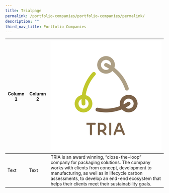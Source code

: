 ```yaml
---
title: Trialpage
permalink: /portfolio-companies/portfolio-companies/permalink/
description: ""
third_nav_title: Portfolio Companies
---
```

| Column 1 | Column 2 | ![](/images/tria_logo.jpg) |
| -------- | -------- | -------- |
| Text     | Text     | TRIA is an award winning, “close-the-loop” company for packaging solutions. The company works with clients from concept, development to manufacturing, as well as in lifecycle carbon assessments, to develop an end-end ecosystem that helps their clients meet their sustainability goals.   |